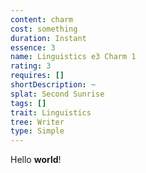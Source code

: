 ```yaml
---
content: charm
cost: something
duration: Instant
essence: 3
name: Linguistics e3 Charm 1
rating: 3
requires: []
shortDescription: ~
splat: Second Sunrise
tags: []
trait: Linguistics
tree: Writer
type: Simple
---
```


Hello **world**!
